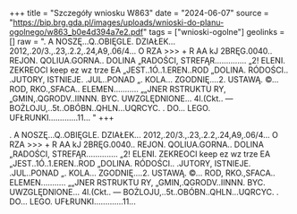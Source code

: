 +++
title = "Szczegóły wniosku W863"
date = "2024-06-07"
source = "https://bip.brg.gda.pl/images/uploads/wnioski-do-planu-ogolnego/w863_b0e4d394a7e2.pdf"
tags = ["wnioski-ogolne"]
geolinks = []
raw = ". A NOSZĘ...Q..OBIĘGLE. DZIAŁEK... 2012,.20/3.,.23,.2.2,.24,A9,.06/4... O RZA >>> + R AA  kJ 2BRĘG.0040.. REJON. QOLIUA.GORNA.. DOLINA „RADOŚCI, STREFĄR.............. „2! ELENI. ZEKREOCI keep ez wz trze EA „JEST..1Ó..1.EREN..ROD „DOLINA. RÓDOŚCI.. .JUTORY, ISTNIEJE. .JUL..PONAD „. KOLA... ZGODNIĘ....2. USTAWĄ. ©... ROD, RKO.,SFACA.. ELEMEN........... „„JNER RSTRUKTU RY, „GMIN,.QGRODV..IINNN. BYC. UWZGLĘDNIONE... 4l.(Ckt.. — BOŻLOJU,..5t..OBÓBN..QHLN...UQRCYC. . DO... LEGO. UFŁRUNKI.............11... "
+++

. A NOSZĘ...Q..OBIĘGLE. DZIAŁEK... 2012,.20/3.,.23,.2.2,.24,A9,.06/4...
O RZA >>> + R AA 
kJ
2BRĘG.0040.. REJON. QOLIUA.GORNA.. DOLINA „RADOŚCI, STREFĄR..............
„2! ELENI. ZEKREOCI keep ez wz trze EA
„JEST..1Ó..1.EREN..ROD „DOLINA. RÓDOŚCI.. .JUTORY, ISTNIEJE. .JUL..PONAD
„. KOLA... ZGODNIĘ....2. USTAWĄ. ©... ROD, RKO.,SFACA.. ELEMEN...........
„„JNER RSTRUKTU RY, „GMIN,.QGRODV..IINNN. BYC. UWZGLĘDNIONE... 4l.(Ckt..
— BOŻLOJU,..5t..OBÓBN..QHLN...UQRCYC. . DO... LEGO. UFŁRUNKI.............11...



